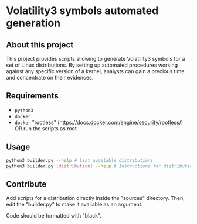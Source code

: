 # Volatility3 symbols automated generation 

## About this project

This project provides scripts allowing to generate Volatility3 symbols for a set of Linux distributions. By setting up automated procedures working against any specific version of a kernel, analysts can gain a precious time and concentrate on their evidences. 

## Requirements

- `python3`
- `docker`
- `docker` "rootless" (https://docs.docker.com/engine/security/rootless/) OR run the scripts as root

## Usage 

```sh
python3 builder.py --help # List available distributions
python3 builder.py [distribution] --help # Instructions for distribution generation
```

## Contribute 

Add scripts for a distribution directly inside the "sources" directory. Then, edit the "builder.py" to make it available as an argument.

Code should be formatted with "black".